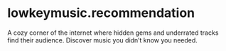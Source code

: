 # lowkeymusic.recommendation
A cozy corner of the internet where hidden gems and underrated tracks find their audience. Discover music you didn’t know you needed.
